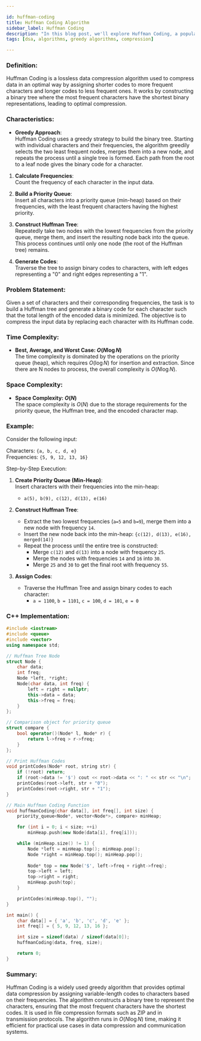 ```yaml
---

id: huffman-coding  
title: Huffman Coding Algorithm  
sidebar_label: Huffman Coding  
description: "In this blog post, we'll explore Huffman Coding, a popular lossless data compression algorithm that assigns variable-length codes to input characters based on their frequencies."  
tags: [dsa, algorithms, greedy algorithms, compression]

---
```


### Definition:

Huffman Coding is a lossless data compression algorithm used to compress data in an optimal way by assigning shorter codes to more frequent characters and longer codes to less frequent ones. It works by constructing a binary tree where the most frequent characters have the shortest binary representations, leading to optimal compression. 

### Characteristics:

- **Greedy Approach**:  
  Huffman Coding uses a greedy strategy to build the binary tree. Starting with individual characters and their frequencies, the algorithm greedily selects the two least frequent nodes, merges them into a new node, and repeats the process until a single tree is formed. Each path from the root to a leaf node gives the binary code for a character.
  
1. **Calculate Frequencies**:  
   Count the frequency of each character in the input data.

2. **Build a Priority Queue**:  
   Insert all characters into a priority queue (min-heap) based on their frequencies, with the least frequent characters having the highest priority.

3. **Construct Huffman Tree**:  
   Repeatedly take two nodes with the lowest frequencies from the priority queue, merge them, and insert the resulting node back into the queue. This process continues until only one node (the root of the Huffman tree) remains.

4. **Generate Codes**:  
   Traverse the tree to assign binary codes to characters, with left edges representing a "0" and right edges representing a "1".

### Problem Statement:

Given a set of characters and their corresponding frequencies, the task is to build a Huffman tree and generate a binary code for each character such that the total length of the encoded data is minimized. The objective is to compress the input data by replacing each character with its Huffman code.

### Time Complexity:

- **Best, Average, and Worst Case: $O(N \log N)$**  
  The time complexity is dominated by the operations on the priority queue (heap), which requires $O(\log N)$ for insertion and extraction. Since there are N nodes to process, the overall complexity is $O(N \log N)$.

### Space Complexity:

- **Space Complexity: $O(N)$**  
  The space complexity is $O(N)$ due to the storage requirements for the priority queue, the Huffman tree, and the encoded character map.

### Example:

Consider the following input:

Characters: `{a, b, c, d, e}`  
Frequencies: `{5, 9, 12, 13, 16}`  

Step-by-Step Execution:

1. **Create Priority Queue (Min-Heap)**:  
   Insert characters with their frequencies into the min-heap:
   - `a(5), b(9), c(12), d(13), e(16)`

2. **Construct Huffman Tree**:
   - Extract the two lowest frequencies (`a=5` and `b=9`), merge them into a new node with frequency `14`.
   - Insert the new node back into the min-heap: `{c(12), d(13), e(16), merged(14)}`
   - Repeat the process until the entire tree is constructed:
     - Merge `c(12)` and `d(13)` into a node with frequency `25`.
     - Merge the nodes with frequencies `14` and `16` into `30`.
     - Merge `25` and `30` to get the final root with frequency `55`.

3. **Assign Codes**:
   - Traverse the Huffman Tree and assign binary codes to each character:
     - `a = 1100`, `b = 1101`, `c = 100`, `d = 101`, `e = 0`

### C++ Implementation:

```cpp
#include <iostream>
#include <queue>
#include <vector>
using namespace std;

// Huffman Tree Node
struct Node {
    char data;
    int freq;
    Node *left, *right;
    Node(char data, int freq) {
        left = right = nullptr;
        this->data = data;
        this->freq = freq;
    }
};

// Comparison object for priority queue
struct compare {
    bool operator()(Node* l, Node* r) {
        return l->freq > r->freq;
    }
};

// Print Huffman Codes
void printCodes(Node* root, string str) {
    if (!root) return;
    if (root->data != '$') cout << root->data << ": " << str << "\n";
    printCodes(root->left, str + "0");
    printCodes(root->right, str + "1");
}

// Main Huffman Coding Function
void huffmanCoding(char data[], int freq[], int size) {
    priority_queue<Node*, vector<Node*>, compare> minHeap;

    for (int i = 0; i < size; ++i)
        minHeap.push(new Node(data[i], freq[i]));

    while (minHeap.size() != 1) {
        Node *left = minHeap.top(); minHeap.pop();
        Node *right = minHeap.top(); minHeap.pop();
        
        Node* top = new Node('$', left->freq + right->freq);
        top->left = left;
        top->right = right;
        minHeap.push(top);
    }

    printCodes(minHeap.top(), "");
}

int main() {
    char data[] = { 'a', 'b', 'c', 'd', 'e' };
    int freq[] = { 5, 9, 12, 13, 16 };

    int size = sizeof(data) / sizeof(data[0]);
    huffmanCoding(data, freq, size);

    return 0;
}
```

### Summary:

Huffman Coding is a widely used greedy algorithm that provides optimal data compression by assigning variable-length codes to characters based on their frequencies. The algorithm constructs a binary tree to represent the characters, ensuring that the most frequent characters have the shortest codes. It is used in file compression formats such as ZIP and in transmission protocols. The algorithm runs in $O(N \log N)$ time, making it efficient for practical use cases in data compression and communication systems.